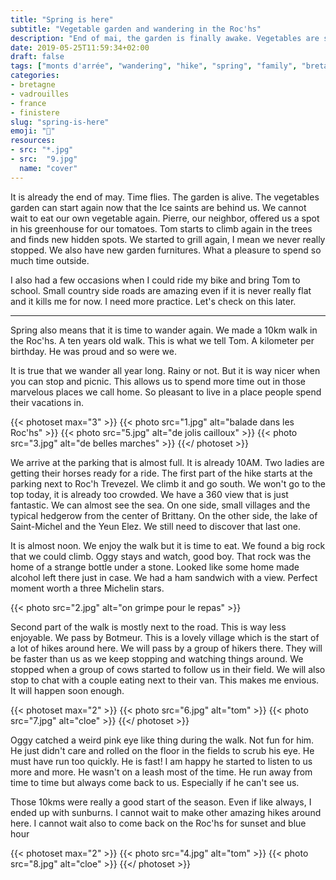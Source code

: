 ```yaml
---
title: "Spring is here"
subtitle: "Vegetable garden and wandering in the Roc'hs"
description: "End of mai, the garden is finally awake. Vegetables are starting to grow. For us, it is time to wander around the monts d'Arrée."
date: 2019-05-25T11:59:34+02:00
draft: false
tags: ["monts d'arrée", "wandering", "hike", "spring", "family", "bretagne", "finistère"]
categories:
- bretagne
- vadrouilles
- france
- finistere
slug: "spring-is-here"
emoji: "🌱"
resources:
- src: "*.jpg"
- src:  "9.jpg"
  name: "cover"
---
```


It is already the end of may. Time flies. The garden is alive. The vegetables garden can start again now that the Ice saints are behind us. We cannot wait to eat our own vegetable again. Pierre, our neighbor, offered us a spot in his greenhouse for our tomatoes. Tom starts to climb again in the trees and finds new hidden spots. We started to grill again, I mean we never really stopped. We also have new garden furnitures. What a pleasure to spend so much time outside.

I also had a few occasions when I could ride my bike and bring Tom to school. Small country side roads are amazing even if it is never really flat and it kills me for now. I need more practice. Let's check on this later.

<hr/>

Spring also means that it is time to wander again. We made a 10km walk in the Roc'hs. A ten years old walk. This is what we tell Tom. A kilometer per birthday. He was proud and so were we.

It is true that we wander all year long. Rainy or not. But it is way nicer when you can stop and picnic. This allows us to spend more time out in those marvelous places we call home. So pleasant to live in a place people spend their vacations in.

{{< photoset max="3" >}}
  {{< photo src="1.jpg" alt="balade dans les Roc'hs" >}}
  {{< photo src="5.jpg" alt="de jolis cailloux" >}}
  {{< photo src="3.jpg" alt="de belles marches" >}}
{{</ photoset >}}

We arrive at the parking that is almost full. It is already 10AM. Two ladies are getting their horses ready for a ride.
The first part of the hike starts at the parking next to Roc'h Trevezel. We climb it and go south. We won't go to the top today, it is already too crowded. We have a 360 view that is just fantastic. We can almost see the sea. On one side, small villages and the typical hedgerow from the center of Brittany. On the other side, the lake of Saint-Michel and the Yeun Elez. We still need to discover that last one.

It is almost noon. We enjoy the walk but it is time to eat. We found a big rock that we could climb. Oggy stays and watch, good boy. That rock was the home of a strange bottle under a stone. Looked like some home made alcohol left there just in case. We had a ham sandwich with a view. Perfect moment worth a three Michelin stars.

{{< photo src="2.jpg" alt="on grimpe pour le repas" >}}

Second part of the walk is mostly next to the road. This is way less enjoyable. We pass by Botmeur. This is a lovely village which is the start of a lot of hikes around here. We will pass by a group of hikers there. They will be faster than us as we keep stopping and watching things around. We stopped when a group of cows started to follow us in their field. We will also stop to chat with a couple eating next to their van. This makes me envious. It will happen soon enough.

{{< photoset max="2" >}}
  {{< photo src="6.jpg" alt="tom" >}}
  {{< photo src="7.jpg" alt="cloe" >}}
{{</ photoset >}}

Oggy catched a weird pink eye like thing during the walk. Not fun for him. He just didn't care and rolled on the floor in the fields to scrub his eye. He must have run too quickly. He is fast! I am happy he started to listen to us more and more. He wasn't on a leash most of the time. He run away from time to time but always come back to us. Especially if he can't see us.

Those 10kms were really a good start of the season. Even if like always, I ended up with sunburns. I cannot wait to make other amazing hikes around here. I cannot wait also to come back on the Roc'hs for sunset and blue hour

{{< photoset max="2" >}}
  {{< photo src="4.jpg" alt="tom" >}}
  {{< photo src="8.jpg" alt="cloe" >}}
{{</ photoset >}}
